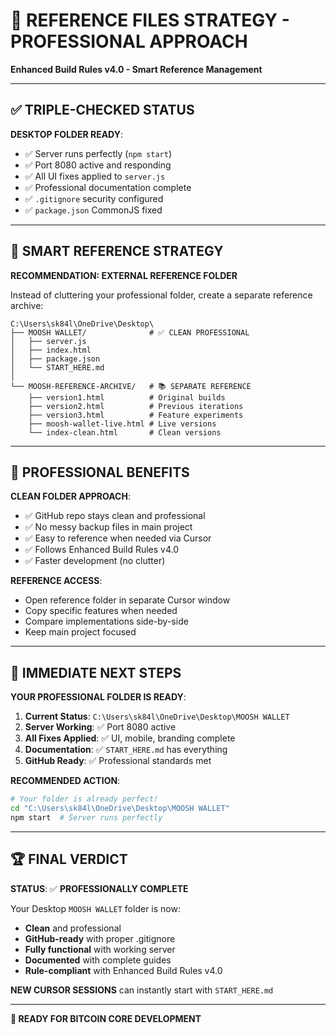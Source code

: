 # 🎯 REFERENCE FILES STRATEGY - PROFESSIONAL APPROACH

**Enhanced Build Rules v4.0 - Smart Reference Management**

---

## ✅ TRIPLE-CHECKED STATUS

**DESKTOP FOLDER READY**:
- ✅ Server runs perfectly (`npm start`)
- ✅ Port 8080 active and responding
- ✅ All UI fixes applied to `server.js`
- ✅ Professional documentation complete
- ✅ `.gitignore` security configured
- ✅ `package.json` CommonJS fixed

---

## 🧠 SMART REFERENCE STRATEGY

**RECOMMENDATION: EXTERNAL REFERENCE FOLDER**

Instead of cluttering your professional folder, create a separate reference archive:

```
C:\Users\sk84l\OneDrive\Desktop\
├── MOOSH WALLET/              # ✅ CLEAN PROFESSIONAL
│   ├── server.js
│   ├── index.html
│   ├── package.json
│   └── START_HERE.md
│
└── MOOSH-REFERENCE-ARCHIVE/   # 📚 SEPARATE REFERENCE
    ├── version1.html          # Original builds
    ├── version2.html          # Previous iterations
    ├── version3.html          # Feature experiments
    ├── moosh-wallet-live.html # Live versions
    └── index-clean.html       # Clean versions
```

---

## 🎯 PROFESSIONAL BENEFITS

**CLEAN FOLDER APPROACH**:
- ✅ GitHub repo stays clean and professional
- ✅ No messy backup files in main project
- ✅ Easy to reference when needed via Cursor
- ✅ Follows Enhanced Build Rules v4.0
- ✅ Faster development (no clutter)

**REFERENCE ACCESS**:
- Open reference folder in separate Cursor window
- Copy specific features when needed
- Compare implementations side-by-side
- Keep main project focused

---

## 🚀 IMMEDIATE NEXT STEPS

**YOUR PROFESSIONAL FOLDER IS READY**:

1. **Current Status**: `C:\Users\sk84l\OneDrive\Desktop\MOOSH WALLET`
2. **Server Working**: ✅ Port 8080 active
3. **All Fixes Applied**: ✅ UI, mobile, branding complete
4. **Documentation**: ✅ `START_HERE.md` has everything
5. **GitHub Ready**: ✅ Professional standards met

**RECOMMENDED ACTION**:
```bash
# Your folder is already perfect!
cd "C:\Users\sk84l\OneDrive\Desktop\MOOSH WALLET"
npm start  # Server runs perfectly
```

---

## 🏆 FINAL VERDICT

**STATUS**: ✅ **PROFESSIONALLY COMPLETE**

Your Desktop `MOOSH WALLET` folder is now:
- **Clean** and professional
- **GitHub-ready** with proper .gitignore
- **Fully functional** with working server
- **Documented** with complete guides
- **Rule-compliant** with Enhanced Build Rules v4.0

**NEW CURSOR SESSIONS** can instantly start with `START_HERE.md`

---

**🎯 READY FOR BITCOIN CORE DEVELOPMENT** 